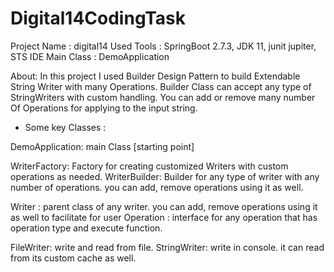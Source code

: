 # Digital14CodingTask

Project Name : digital14
Used  Tools : SpringBoot 2.7.3, JDK 11, junit jupiter, STS IDE
Main Class : DemoApplication

About:
In this project I used Builder Design Pattern to build Extendable String Writer with many Operations.
Builder Class can accept any type of StringWriters with custom handling.
You can add or remove many number Of Operations for applying to the input string.



* Some key Classes :

DemoApplication: main Class [starting point]

WriterFactory: Factory for creating customized Writers with custom operations as needed.
WriterBuilder: Builder for any type of writer with any number of operations. you can add, remove operations using it as well.

Writer<abstract> : parent class of any writer. you can add, remove operations using it as well to facilitate for user
Operation<interface> : interface for any operation that has operation type and execute function.

FileWriter: write and read from file.
StringWriter: write in console. it can read from its custom cache as well.


